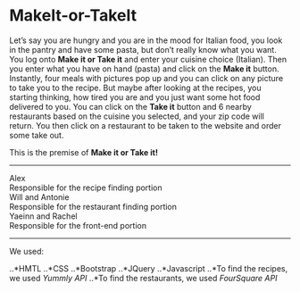# MakeIt-or-TakeIt

Let’s say you are hungry and you are in the mood for Italian food, you look in the pantry and have some pasta, but don’t really know what you want. You log onto **Make it or Take it** and enter your cuisine choice (Italian). Then you enter what you have on hand (pasta) and click on the **Make it** button. Instantly, four meals with pictures pop up and you can click on any picture to take you to the recipe. But maybe after looking at the recipes, you starting thinking, how tired you are and you just want some hot food delivered to you. You can click on the **Take it** button and 6 nearby restaurants based on the cuisine you selected, and your zip code will return. You then click on a restaurant to be taken to the website and order some take out.

This is the premise of **Make it or Take it!** 

***

<dl>
  <dt>Alex</dt>
  <dr>Responsible for the recipe finding portion</dr>
  
  <dt>Will and Antonie</dt>
  <dr>Responsible for the restaurant finding portion</dr>

  <dt>Yaeinn and Rachel</dt>
  <dr>Responsible for the front-end portion</dr>

</dl>

***
We used:

..*HMTL
..*CSS
..*Bootstrap
..*JQuery
..*Javascript
..*To find the recipes, we used *Yummly API*
..*To find the restaurants, we used *FourSquare API*

